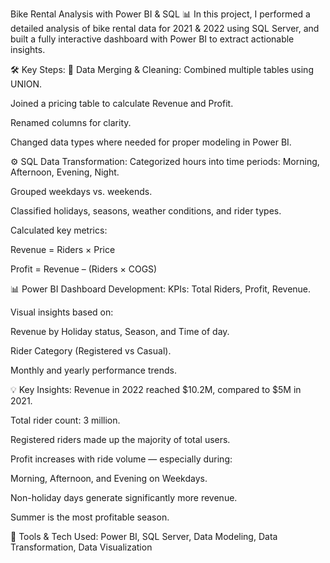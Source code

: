 Bike Rental Analysis with Power BI & SQL 📊
In this project, I performed a detailed analysis of bike rental data for 2021 & 2022 using SQL Server, and built a fully interactive dashboard with Power BI to extract actionable insights.

🛠️ Key Steps:
🔄 Data Merging & Cleaning:
Combined multiple tables using UNION.

Joined a pricing table to calculate Revenue and Profit.

Renamed columns for clarity.

Changed data types where needed for proper modeling in Power BI.

⚙️ SQL Data Transformation:
Categorized hours into time periods: Morning, Afternoon, Evening, Night.

Grouped weekdays vs. weekends.

Classified holidays, seasons, weather conditions, and rider types.

Calculated key metrics:

Revenue = Riders × Price

Profit = Revenue – (Riders × COGS)

📊 Power BI Dashboard Development:
KPIs: Total Riders, Profit, Revenue.

Visual insights based on:

Revenue by Holiday status, Season, and Time of day.

Rider Category (Registered vs Casual).

Monthly and yearly performance trends.

💡 Key Insights:
Revenue in 2022 reached $10.2M, compared to $5M in 2021.

Total rider count: 3 million.

Registered riders made up the majority of total users.

Profit increases with ride volume — especially during:

Morning, Afternoon, and Evening on Weekdays.

Non-holiday days generate significantly more revenue.

Summer is the most profitable season.

🎯 Tools & Tech Used:
Power BI, SQL Server, Data Modeling, Data Transformation, Data Visualization
